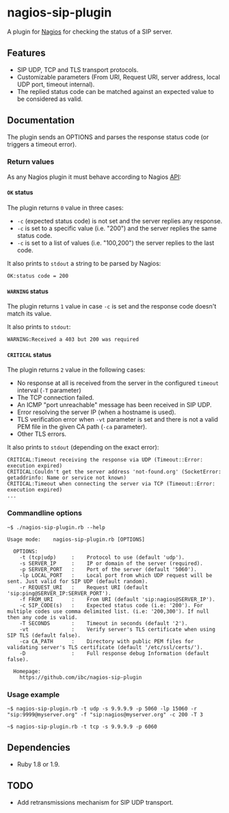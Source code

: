 nagios-sip-plugin
=================

A plugin for [Nagios](http://www.nagios.org/) for checking the status of a SIP server.


## Features

* SIP UDP, TCP and TLS transport protocols.
* Customizable parameters (From URI, Request URI, server address, local UDP port, timeout internal).
* The replied status code can be matched against an expected value to be considered as valid.


## Documentation

The plugin sends an OPTIONS and parses the response status code (or triggers a timeout error).


### Return values

As any Nagios plugin it must behave according to Nagios [API](http://nagios.sourceforge.net/docs/3_0/pluginapi.html):


#### `OK` status

The plugin returns `0` value in three cases:

* `-c` (expected status code) is not set and the server replies any response.
* `-c` is set to a specific value (i.e. "200") and the server replies the same status code.
* `-c` is set to a list of values (i.e. "100,200") the server replies to the last code.

It also prints to `stdout` a string to be parsed by Nagios:
```
OK:status code = 200
```


#### `WARNING` status

The plugin returns `1` value in case `-c` is set and the response code doesn't match its value.

It also prints to `stdout`:
```
WARNING:Received a 403 but 200 was required
```


#### `CRITICAL` status

The plugin returns `2` value in the following cases:

* No response at all is received from the server in the configured `timeout` interval (`-T` parameter)
* The TCP connection failed.
* An ICMP "port unreachable" message has been received in SIP UDP.
* Error resolving the server IP (when a hostname is used).
* TLS verification error when `-vt` parameter is set and there is not a valid PEM file in the given CA path (`-ca` parameter).
* Other TLS errors.

It also prints to `stdout` (depending on the exact error):
```
CRITICAL:Timeout receiving the response via UDP (Timeout::Error: execution expired)
CRITICAL:Couldn't get the server address 'not-found.org' (SocketError: getaddrinfo: Name or service not known)
CRITICAL:Timeout when connecting the server via TCP (Timeout::Error: execution expired)
...
```


### Commandline options

```
~$ ./nagios-sip-plugin.rb --help

Usage mode:    nagios-sip-plugin.rb [OPTIONS]

  OPTIONS:
    -t (tcp|udp)     :    Protocol to use (default 'udp').
    -s SERVER_IP     :    IP or domain of the server (required).
    -p SERVER_PORT   :    Port of the server (default '5060').
    -lp LOCAL_PORT   :    Local port from which UDP request will be sent. Just valid for SIP UDP (default random).
    -r REQUEST_URI   :    Request URI (default 'sip:ping@SERVER_IP:SERVER_PORT').
    -f FROM_URI      :    From URI (default 'sip:nagios@SERVER_IP').
    -c SIP_CODE(s)   :    Expected status code (i.e: '200'). For multiple codes use comma delimited list. (i.e: '200,300'). If null then any code is valid.
    -T SECONDS       :    Timeout in seconds (default '2').
    -vt              :    Verify server's TLS certificate when using SIP TLS (default false).
    -ca CA_PATH      :    Directory with public PEM files for validating server's TLS certificate (default '/etc/ssl/certs/').
    -D               :    Full response debug Information (default false).

  Homepage:
    https://github.com/ibc/nagios-sip-plugin
```


### Usage example

```
~$ nagios-sip-plugin.rb -t udp -s 9.9.9.9 -p 5060 -lp 15060 -r "sip:9999@myserver.org" -f "sip:nagios@myserver.org" -c 200 -T 3
```
```
~$ nagios-sip-plugin.rb -t tcp -s 9.9.9.9 -p 6060
```

## Dependencies

* Ruby 1.8 or 1.9.


## TODO

* Add retransmissions mechanism for SIP UDP transport.
